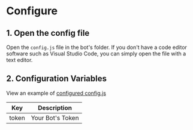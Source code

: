 # Configure

## 1. Open the config file
Open the `config.js` file in the bot's folder. If you don't have a code editor software such as Visual Studio Code, you can simply open the file with a text editor.

## 2. Configuration Variables
View an example of [configured config.js]()

| Key       | Description                                                        |
| --------- | ------------------------------------------------------------------ |
| token     | Your Bot's Token |
